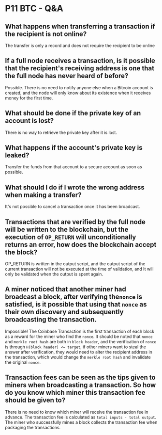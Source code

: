 # P11 BTC - Q&A

## What happens when transferring a transaction if the recipient is not online?
The transfer is only a record and does not require the recipient to be online

## If a full node receives a transaction, is it possible that the recipient's receiving address is one that the full node has never heard of before?
Possible. There is no need to notify anyone else when a Bitcoin account is created, and the node will only know about its existence when it receives money for the first time.

## What should be done if the private key of an account is lost?
There is no way to retrieve the private key after it is lost.

## What happens if the account's private key is leaked?
Transfer the funds from that account to a secure account as soon as possible.

## What should I do if I wrote the wrong address when making a transfer?
It's not possible to cancel a transaction once it has been broadcast.

## Transactions that are verified by the full node will be written to the blockchain, but the execution of `OP_RETURN` will unconditionally returns an error, how does the blockchain accept the block?
OP_RETURN is written in the output script, and the output script of the current transaction will not be executed at the time of validation, and It will only be validated when the output is spent again.


## A miner noticed that another miner had broadcast a block, after verifying the`nonce` is satisfied, is it possible that using that `nonce` as their own discovery and subsequently broadcasting the transaction.
Impossible! The Coinbase Transaction is the first transaction of each block as a reward for the miner who find the `nonce`. It should be noted that `nonce` and `merkle root hash` are both in `block header`, and the verification of `nonce` is through `H(block header) <= target`, if other miners want to steal the answer after verification, they would need to alter the recipient address in the transaction, which would change the `merkle root hash` and invalidate the original `nonce`.

## Transaction fees can be seen as the tips given to miners when broadcasting a transaction. So how do you know which miner this transaction fee should be given to?
There is no need to know which miner will receive the transaction fee in advance. The transaction fee is calculated as `total inputs - total output`. The miner who successfully mines a block collects the transaction fee when packaging the transactions.


